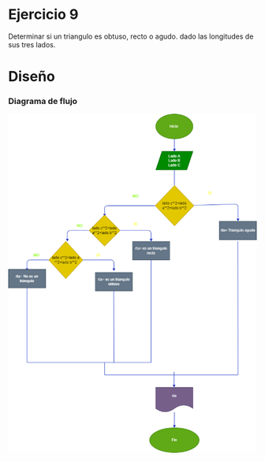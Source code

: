 # Ejercicio 9
Determinar si un triangulo es obtuso, recto o agudo. dado las longitudes de sus tres lados.
# Diseño

### Diagrama de flujo

![Diagrama](Diagrama.png "Diagrama de flujo")
